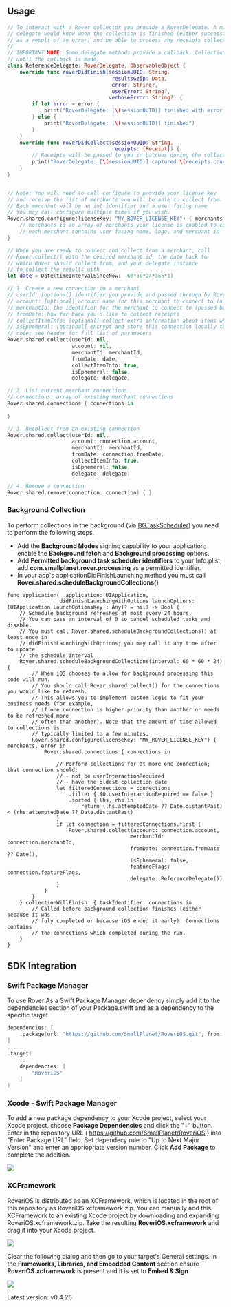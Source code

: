 ## Usage

```swift
// To interact with a Rover collector you provide a RoverDelegate. A minimal
// delegate would know when the collection is finished (either successfully or
// as a result of an error) and be able to process any receipts collected.
//
// IMPORTANT NOTE: Some delegate methods provide a callback. Collection will not continue
// until the callback is made.
class ReferenceDelegate: RoverDelegate, ObservableObject {
    override func roverDidFinish(sessionUUID: String,
	                              resultsGzip: Data,
	                              error: String?,
	                              userError: String?,
                                 verboseError: String?) {
        if let error = error {
            print("RoverDelegate: [\(sessionUUID)] finished with error: \(error)")
        } else {
            print("RoverDelegate: [\(sessionUUID)] finished")
        }
    }
    override func roverDidCollect(sessionUUID: String,
                                  receipts: [Receipt]) {
        // Receipts will be passed to you in batches during the collection process
        print("RoverDelegate: [\(sessionUUID)] captured \(receipts.count) receipts")
    }
}
```

```swift

// Note: You will need to call configure to provide your license key
// and receive the list of merchants you will be able to collect from.
// Each merchant will be an int identifier and a user facing name
// You may call configure multiple times if you wish.
Rover.shared.configure(licenseKey: "MY_ROVER_LICENSE_KEY") { merchants, error in
	// merchants is an array of merchants your license is enabled to connect to
	// each merchant contains user facing name, logo, and merchant id
}

// When you are ready to connect and collect from a merchant, call 
// Rover.collect() with the desired merchant id, the date back to
// which Rover should collect from, and your delegate instance
// to collect the results with
let date = Date(timeIntervalSinceNow: -60*60*24*365*1)

// 1. Create a new connection to a merchant
// userId: [optional] identifier you provide and passed through by Rover
// account: [optional] account name for this merchant to connect to (nil for new connection)
// merchantId: the identifier for the merchant to connect to (passed back in configure merchants array)
// fromDate: how far back you'd like to collect receipts
// collectItemInfo: [optional] collect extra information about items when possible (like UPC)
// isEphemeral: [optional] encrypt and store this connection locally to reconnect at later date
// note: see header for full list of parameters
Rover.shared.collect(userId: nil,
                     account: nil,
                     merchantId: merchantId,
                     fromDate: date,
                     collectItemInfo: true,
                     isEphemeral: false,
                     delegate: delegate)

// 2. List current merchant connections
// connections: array of existing merchant connections
Rover.shared.connections { connections in
	
}

// 3. Recollect from an existing connection
Rover.shared.collect(userId: nil,
                     account: connection.account,
                     merchantId: merchantId,
                     fromDate: connection.fromDate,
                     collectItemInfo: true,
                     isEphemeral: false,
                     delegate: delegate)

// 4. Remove a connection
Rover.shared.remove(connection: connection) { }

```

### Background Collection

To perform collections in the background (via [BGTaskScheduler](https://developer.apple.com/documentation/uikit/using-background-tasks-to-update-your-app?language=objc)) you need to perform the following steps.

- Add the **Background Modes** signing capability to your application;  enable the **Background fetch** and **Background processing** options.  
- Add **Permitted background task scheduler identifiers** to your Info.plist; add **com.smallplanet.rover.processing** as a permitted identifier.
- In your app's applicationDidFinishLaunching method you must call **Rover.shared.scheduleBackgroundCollections()**

```
func application(_ application: UIApplication,
                 didFinishLaunchingWithOptions launchOptions: [UIApplication.LaunchOptionsKey : Any]? = nil) -> Bool {
	// Schedule background refreshes at most every 24 hours.
	// You can pass an interval of 0 to cancel scheduled tasks and disable.
	// You must call Rover.shared.scheduleBackgroundCollections() at least once in
	// didFinishLaunchingWithOptions; you may call it any time after to update
	// the schedule interval
	Rover.shared.scheduleBackgroundCollections(interval: 60 * 60 * 24) {
		// When iOS chooses to allow for background processing this code will run.
		// You should call Rover.shared.collect() for the connections you would like to refresh.
		// This allows you to implement custom logic to fit your business needs (for example, 
		// if one connection is higher priority than another or needs to be refreshed more
		// often than another). Note that the amount of time allowed to collections is
		// typically limited to a few minutes.
        Rover.shared.configure(licenseKey: "MY_ROVER_LICENSE_KEY") { merchants, error in
            Rover.shared.connections { connections in
                
                // Perform collections for at more one connection; that connection should:
                // - not be userInteractionRequired
                // - have the oldest collection date
                let filteredConnections = connections
                    .filter { $0.userInteractionRequired == false }
                    .sorted { lhs, rhs in
                        return (lhs.attemptedDate ?? Date.distantPast) < (rhs.attemptedDate ?? Date.distantPast)
                }
                if let connection = filteredConnections.first {
                    Rover.shared.collect(account: connection.account,
                             			merchantId: connection.merchantId,
                             			fromDate: connection.fromDate ?? Date(),
                             			isEphemeral: false,
                             			featureFlags: connection.featureFlags,
                             			delegate: ReferenceDelegate())
                }
            }
        }
	} collectionWillFinish: { taskIdentifier, connections in
		// Called before background collection finishes (either because it was
		// fuly completed or because iOS ended it early). Connections contains
		// the connections which completed during the run.
	}
}
```


## SDK Integration

### Swift Package Manager

To use Rover As a Swift Package Manager dependency simply add it to the dependencies section of your Package.swift and as a dependency to the specific target.

```swift
dependencies: [
    .package(url: "https://github.com/SmallPlanet/RoveriOS.git", from: "0.0.1")
]
...
.target(
	...
	dependencies: [
		"RoveriOS"
	]
)
```

### Xcode - Swift Package Manager

To add a new package dependency to your Xcode project, select your Xcode project, choose **Package Dependencies** and click the "+" button. Enter in the repository URL ( https://github.com/SmallPlanet/RoveriOS ) into "Enter Package URL" field. Set dependecy rule to "Up to Next Major Version" and enter an appriopriate version number. Click **Add Package** to complete the addition.

![](meta/add_package.png)

### XCFramework

RoveriOS is distributed as an XCFramework, which is located in the root of this repository as RoveriOS.xcframework.zip. You can manually add this XCFramework to an existing Xcode project by downloading and expanding RoveriOS.xcframework.zip. Take the resulting **RoveriOS.xcframework** and drag it into your Xcode project.

![](meta/drag_framework.png)

Clear the following dialog and then go to your target's General settings.  In the **Frameworks, Libraries, and Embedded Content** section ensure **RoveriOS.xcframework** is present and it is set to **Embed & Sign**

![](meta/select_embed.png)


Latest version: v0.4.26
